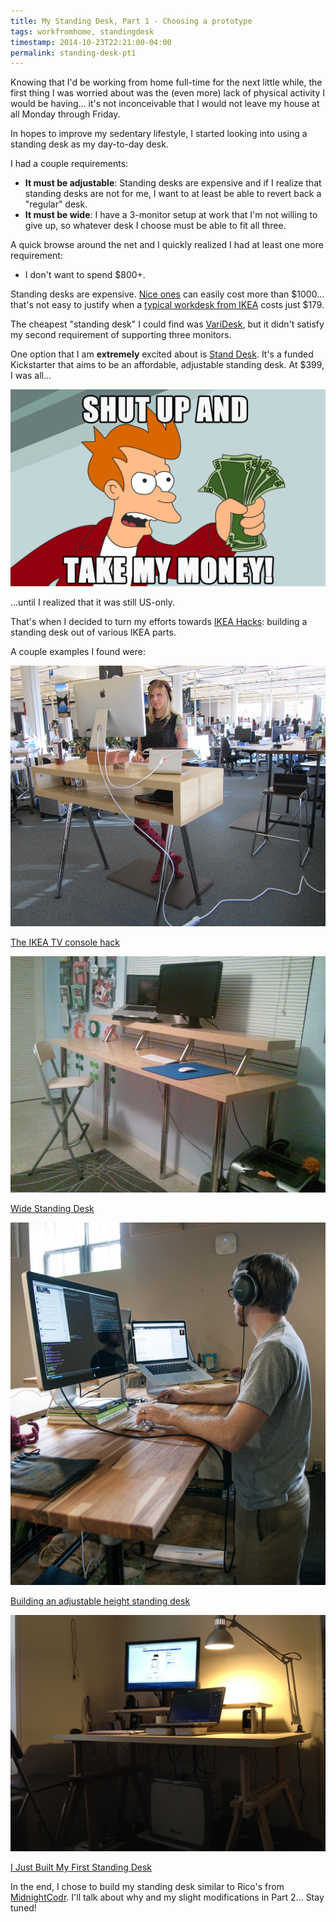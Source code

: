 ```yaml
---
title: My Standing Desk, Part 1 - Choosing a prototype
tags: workfromhome, standingdesk
timestamp: 2014-10-23T22:21:00-04:00
permalink: standing-desk-pt1
---
```


Knowing that I'd be working from home full-time for the next little while, the
first thing I was worried about was the (even more) lack of physical activity I
would be having... it's not inconceivable that I would not leave my house at all
Monday through Friday.

In hopes to improve my sedentary lifestyle, I started looking into using a
standing desk as my day-to-day desk.

I had a couple requirements:

 - **It must be adjustable**: Standing desks are expensive and if I realize
   that standing desks are not for me, I want to at least be able to revert back
   a "regular" desk.
 - **It must be wide**: I have a 3-monitor setup at work that I'm not willing to
   give up, so whatever desk I choose must be able to fit all three.

A quick browse around the net and I quickly realized I had at least one more
requirement:

 - I don't want to spend $800+.

Standing desks are expensive. [Nice ones][updesk] can easily cost more than
$1000... that's not easy to justify when a [typical workdesk from IKEA][galant]
costs just $179.

[updesk]: https://myupdesk.com/upwrite
[galant]: http://www.ikea.com/ca/en/catalog/products/S69857764/

The cheapest "standing desk" I could find was [VariDesk][varidesk], but it didn't
satisfy my second requirement of supporting three monitors.

[varidesk]: http://www.amazon.com/VARIDESK-34563-Pro-Plus/dp/B00JI6NCCK/ref=amoschan-20

One option that I am **extremely** excited about is [Stand Desk][standdesk].
It's a funded Kickstarter that aims to be an affordable, adjustable standing
desk. At $399, I was all...

[standdesk]: http://www.standdesk.co/

<img src="/img/takemymoney.jpg" class="thumbnail full" />

...until I realized that it was still US-only.

That's when I decided to turn my efforts towards [IKEA Hacks][ihacks]: building
a standing desk out of various IKEA parts.

[ihacks]: http://www.ikeahackers.net/

A couple examples I found were:

<div class="thumbnail">
  <img src="/img/standingdesks/ikea-tv-console-hack.jpg" />
  <div class="caption">
    <p><a href="http://spacekat.me/blog/2012/07/26/diy-standing-desk/">The IKEA TV console hack</a></p>
  </div>
</div>

<div class="thumbnail">
  <img src="/img/standingdesks/wide-standing-desk.jpg" class="full" />
  <div class="caption">
    <p><a href="http://www.ikeahackers.net/2011/01/wide-standing-desk.html">Wide Standing Desk</a></p>
  </div>
</div>

<div class="thumbnail">
  <img src="/img/standingdesks/standing-up-while-working.jpg" class="full" />
  <div class="caption">
    <p><a href="http://www.simplifiedbuilding.com/blog/building-an-adjustable-height-standing-desk/">Building an adjustable height standing desk</a></p>
  </div>
</div>

<div class="thumbnail">
  <img src="/img/standingdesks/finnvard-standing-desk.jpg" class="full" />
  <div class="caption">
    <p><a href="http://midnightcodr.github.io/blog/2014/03/23/i-just-built-my-first-standing-desk/">I Just Built My First Standing Desk</a></p>
  </div>
</div>

In the end, I chose to build my standing desk similar to Rico's from
[MidnightCodr][mc]. I'll talk about why and my slight modifications in Part
2... Stay tuned!

[mc]: http://midnightcodr.github.io/blog/2014/03/23/i-just-built-my-first-standing-desk/

